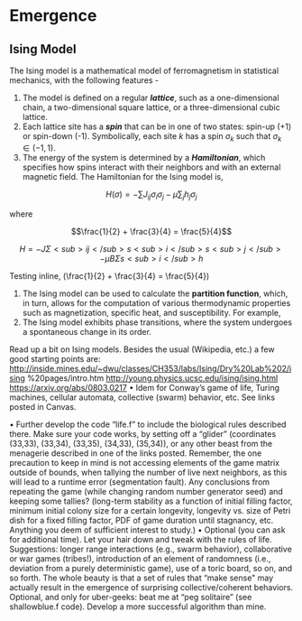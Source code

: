 # Emergence

## Ising Model
The Ising model is a mathematical model of ferromagnetism in statistical mechanics, with the following features - 
1. The model is defined on a regular _**lattice**_, such as a one-dimensional chain, a two-dimensional square lattice, or a three-dimensional cubic lattice.
1. Each lattice site has a _**spin**_ that can be in one of two states: spin-up (+1) or spin-down (-1). Symbolically, each site $k$ has a spin $\sigma_k$ such that $\sigma_k \in (-1, 1)$. 
1. The energy of the system is determined by a _**Hamiltonian**_, which specifies how spins interact with their neighbors and with an external magnetic field. The Hamiltonian for the Ising model is, 
```math
H(\sigma) = -\sum J_{ij} \sigma_i \sigma_j - \mu \sum_j h_j \sigma_j
```
where 
```math
\frac{1}{2} + \frac{3}{4} = \frac{5}{4}
```

```math
H = -J Σ<sub>ij</sub> s<sub>i</sub> s<sub>j</sub> - μB Σ s<sub>i</sub> h
```
Testing inline, \(\frac{1}{2} + \frac{3}{4} = \frac{5}{4}\)
1. The Ising model can be used to calculate the **partition function**, which, in turn, allows for the computation of various thermodynamic properties such as magnetization, specific heat, and susceptibility. For example, 
1. The Ising model exhibits phase transitions, where the system undergoes a spontaneous change in its order.


Read up a bit on Ising models. Besides the usual (Wikipedia, etc.) a few good starting points are:
http://inside.mines.edu/~dwu/classes/CH353/labs/Ising/Dry%20Lab%202/ising %20pages/intro.htm
http://young.physics.ucsc.edu/ising/ising.html https://arxiv.org/abs/0803.0217
• Idem for Conway’s game of life, Turing machines, cellular automata, collective (swarm) behavior, etc. See links posted in Canvas.

• Further develop the code “life.f” to include the biological rules described there. Make sure your code works, by setting off a “glider” (coordinates (33,33), (33,34), (33,35), (34,33), (35,34)), or any other beast from the menagerie described in one of the links posted. Remember, the one precaution to keep in mind is not accessing elements of the game matrix outside of bounds, when tallying the number of live next neighbors, as this will lead to a runtime error (segmentation fault). Any conclusions from repeating the game (while changing random number generator seed) and keeping some tallies? (long-term stability as a function of initial filling factor, minimum initial colony size for a certain longevity, longevity vs. size of Petri dish for a fixed filling factor, PDF of game duration until stagnancy, etc. Anything you deem of sufficient interest to study.)
• Optional (you can ask for additional time). Let your hair down and tweak with the rules of life. Suggestions: longer range interactions (e.g., swarm behavior), collaborative or war games (tribes!), introduction of an element of randomness (i.e., deviation from a purely deterministic game), use of a toric board, so on, and so forth. The whole beauty is that a set of rules that “make sense" may actually result in the emergence of surprising collective/coherent behaviors.
Optional, and only for uber-geeks: beat me at “peg solitaire” (see shallowblue.f code). Develop a more successful algorithm than mine.
